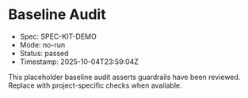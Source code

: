 # Baseline Audit

- Spec: SPEC-KIT-DEMO
- Mode: no-run
- Status: passed
- Timestamp: 2025-10-04T23:59:04Z

This placeholder baseline audit asserts guardrails have been reviewed. Replace with project-specific checks when available.

